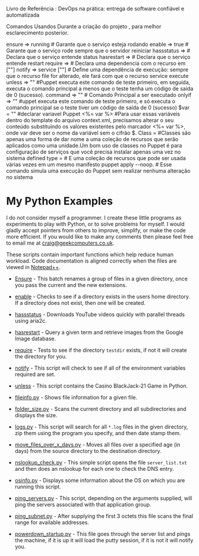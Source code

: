 
Livro de Referência : DevOps na prática: entrega de software confiável e automatizada


Comandos Usandos Durante a criação do projeto , para melhor esclarecimento posterior.


ensure => running # Garante que o serviço esteja rodando
enable => true # Garante que o serviço rode sempre que o servidor reiniciar
hassstatus => # Declara que o serviço entende status
hasrestart => # Declara que o serviço entende restart
require => # Declara uma dependencia com o recurso em [""]
notify => service [""] # Define uma dependência de execução: sempre que
o recurso file for alterado, ele fará com que o recurso service execute 
unless => ""  #Puppet executa este comando de teste primeiro, em seguida, executa o comando principal a menos que o teste tenha um código de saída de 0 (sucesso). 
command => "" # Comando Principal a ser executado
onlyif => "" #uppet executa este comando de teste primeiro, e só executa o comando principal se o teste tiver um código de saída de 0 (sucesso)
$var = "" #declarar variavel Puppet
<%= var %> #Para usar essas variáveis dentro do template do 
arquivo context.xml, precisamos alterar o seu conteúdo substituindo
os valores existentes pelo marcador <%= var %>, onde var deve ser
o nome da variável sem o cifrão $.
Class = #Classes são apenas uma
forma de dar nome a uma coleção de recursos que serão aplicados como uma
unidade.Um bom uso de classes no Puppet é para configuração de serviços que
você precisa instalar apenas uma vez no sistema
defined type =  # E uma coleção de recursos que pode
ser usada várias vezes em um mesmo manifesto
puppet apply --noop. # Esse comando simula uma execução do Puppet sem realizar
nenhuma alteração no sistema



# My Python Examples

I do not consider myself a programmer. I create these little programs as experiments to play with Python, or to solve problems for myself. I would gladly accept pointers from others to improve, simplify, or make the code more efficient. If you would like to make any comments then please feel free to email me at craig@geekcomputers.co.uk.

These scripts contain important functions which help reduce human workload.
Code documentation is aligned correctly when the files are viewed in [Notepad++](https://notepad-plus-plus.org/).

- [Ensure](https://github.com/geekcomputers/Python/blob/master/batch_file_rename.py) - This batch renames a group of files in a given directory, once you pass the current and the new extensions.

- [enable](https://github.com/geekcomputers/Python/blob/master/create_dir_if_not_there.py) - Checks to see if a directory exists in the users home directory. If a directory does not exist, then one will be created.

- [hassstatus](https://github.com/geekcomputers/Python/blob/master/youtube-downloader%20fast.py) - Downloads YouTube videos quickly with parallel threads using aria2c.

- [hasrestart](https://github.com/geekcomputers/Python/tree/master/Google_Image_Downloader) - Query a given term and retrieve images from the Google Image database.

- [require](https://github.com/geekcomputers/Python/blob/master/dir_test.py) - Tests to see if the directory `testdir` exists, if not it will create the directory for you.

- [notify](https://github.com/geekcomputers/Python/blob/master/env_check.py) - This script will check to see if all of the environment variables required are set.

- [unless](https://github.com/Ratna04priya/Python/blob/master/BlackJack_game/blackjack.py) - This script contains the Casino BlackJack-21 Game in Python.

- [fileinfo.py](https://github.com/geekcomputers/Python/blob/master/fileinfo.py) - Shows file information for a given file.

- [folder_size.py](https://github.com/geekcomputers/Python/blob/master/folder_size.py) - Scans the current directory and all subdirectories and displays the size.

- [logs.py](https://github.com/geekcomputers/Python/blob/master/logs.py) - This script will search for all `*.log` files in the given directory, zip them using the program you specify, and then date stamp them.

- [move_files_over_x_days.py](https://github.com/geekcomputers/Python/blob/master/move_files_over_x_days.py) - Moves all files over a specified age (in days) from the source directory to the destination directory.

- [nslookup_check.py](https://github.com/geekcomputers/Python/blob/master/nslookup_check.py) - This simple script opens the file `server_list.txt` and then does an nslookup for each one to check the DNS entry.

- [osinfo.py](https://github.com/geekcomputers/Python/blob/master/osinfo.py) - Displays some information about the OS on which you are running this script.

- [ping_servers.py](https://github.com/geekcomputers/Python/blob/master/ping_servers.py) - This script, depending on the arguments supplied, will ping the servers associated with that application group.

- [ping_subnet.py](https://github.com/geekcomputers/Python/blob/master/ping_subnet.py) - After supplying the first 3 octets this file scans the final range for available addresses.

- [powerdown_startup.py](https://github.com/geekcomputers/Python/blob/master/powerdown_startup.py) - This file goes through the server list and pings the machine, if it is up it will load the putty session, if it is not it will notify you.




 



